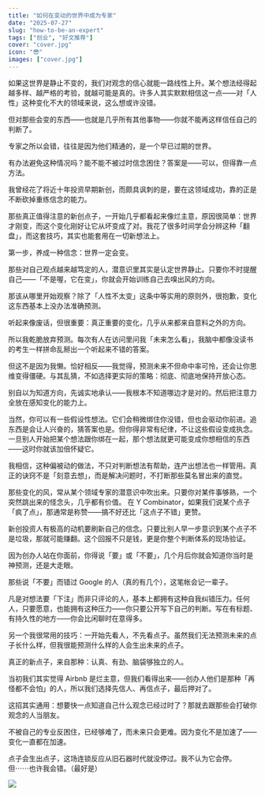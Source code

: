 ```yaml
---
title: "如何在变动的世界中成为专家"
date: "2025-07-27"
slug: "how-to-be-an-expert"
tags: ["创业", "好文推荐"]
cover: "cover.jpg"
icon: "😎"
images: ["cover.jpg"]
---
```

如果这世界是静止不变的，我们对观念的信心就能一路线性上升。某个想法经得起越多样、越严格的考验，就越可能是真的。许多人其实默默相信这一点——对「人性」这种变化不大的领域来说，这么想或许没错。



但对那些会变的东西——也就是几乎所有其他事物——你就不能再这样信任自己的判断了。



专家之所以会错，往往是因为他们精通的，是一个早已过期的世界。



有办法避免这种情况吗？能不能不被过时信念困住？答案是——可以，但得靠一点方法。



我曾经花了将近十年投资早期新创，而颇具讽刺的是，要在这领域成功，靠的正是不断砍掉重练信念的能力。



那些真正值得注意的新创点子，一开始几乎都看起来像烂主意，原因很简单：世界才刚变，而这个变化刚好让它从坏变成了对。我花了很多时间学会分辨这种「翻盘」，而这套技巧，其实也能套用在一切新想法上。



第一步，养成一种信念：世界一定会变。



那些对自己观点越来越笃定的人，潜意识里其实是认定世界静止。只要你不时提醒自己——「不是喔，它在变」，你就会开始训练自己去嗅出风的方向。



那该从哪里开始观察？除了「人性不太变」这条中等实用的原则外，很抱歉，变化这东西基本上没办法准确预测。



听起来像废话，但很重要：真正重要的变化，几乎从来都来自意料之外的方向。



所以我乾脆放弃预测。每次有人在访问里问我「未来怎么看」，我脑中都像没读书的考生一样拼命乱掰出一个听起来不错的答案。



但这不是因为我懒。恰好相反——我觉得，预测未来不但命中率可怜，还会让你思维变得僵硬。与其乱猜，不如选择更实际的策略：彻底、彻底地保持开放心态。



别自以为知道方向，先诚实地承认——我根本不知道哪边才是对的。然后把注意力全放在感知变化的能力上。



当然，你可以有一些假设性想法。它们会稍微绑住你没错，但也会驱动你前进。追东西是会让人兴奋的，猜答案也是。但你得非常有纪律，不让这些假设变成执念。
一旦别人开始把某个想法跟你绑在一起，那个想法就更可能变成你想相信的东西——这时你就该加倍怀疑它。



我相信，这种偏被动的做法，不只对判断想法有帮助，连产出想法也一样管用。真正的诀窍不是「刻意去想」，而是解决问题时，不打断那些莫名冒出来的直觉。



那些变化的风，常从某个领域专家的潜意识中吹出来。只要你对某件事够熟，一个突然跳出来的怪念头，几乎都有价值。
在 Y Combinator，如果我们说某个点子「疯了点」，那通常是称赞——搞不好还比「这点子不错」更赞。



新创投资人有极高的动机要刷新自己的信念。只要比别人早一步意识到某个点子不是垃圾，那就可能赚翻。这个回报不只是钱，更是你整个判断体系的现场验证。



因为创办人站在你面前，你得说「要」或「不要」，几个月后你就会知道你当时是神预测，还是大走眼。



那些说「不要」而错过 Google 的人（真的有几个），这笔帐会记一辈子。



凡是对想法要「下注」而非只评论的人，基本上都拥有这种自我纠错压力。任何人，只要愿意，也能拥有这种压力——你只要公开写下自己的判断。写在有标题、有持久性的地方——你会比闲聊时在意得多。



另一个我很常用的技巧：一开始先看人，不先看点子。虽然我们无法预测未来的点子长什么样，但我很能预测什么样的人会生出未来的点子。



真正的新点子，来自那种：认真、有劲、脑袋够独立的人。



当初我们其实觉得 Airbnb 是烂主意，但我们看得出来——创办人他们是那种「再怪都不会怕」的人，所以我们选择先信人、再信点子，最后押对了。



这招其实通用：想要快一点知道自己什么观念已经过时了？那就去跟那些会打破你观念的人当朋友。



不被自己的专业反困住，已经够难了，而未来只会更难。因为变化不是加速了——变化一直都在加速。



点子会生出点子，这场连锁反应从旧石器时代就没停过。我不认为它会停。
但⋯⋯也许我会错。（最好是）




![](https://prod-files-secure.s3.us-west-2.amazonaws.com/112d0858-5090-4d34-a606-b75eb8d65fd2/46476355-9cf3-4e99-9b7a-3531bc426380/1000202064.png?X-Amz-Algorithm=AWS4-HMAC-SHA256&X-Amz-Content-Sha256=UNSIGNED-PAYLOAD&X-Amz-Credential=ASIAZI2LB466ZI7CIPJ2%2F20251007%2Fus-west-2%2Fs3%2Faws4_request&X-Amz-Date=20251007T214310Z&X-Amz-Expires=3600&X-Amz-Security-Token=IQoJb3JpZ2luX2VjEBYaCXVzLXdlc3QtMiJIMEYCIQChXobnbLq%2BIq%2BtEgxYZOgfzVESPy88Ab2It50PZE4tkAIhAOd8R9zPdQ1C42wnwNnl767I7LMIra88%2F%2FLmM3bPB7XRKogECK7%2F%2F%2F%2F%2F%2F%2F%2F%2F%2FwEQABoMNjM3NDIzMTgzODA1IgwfTfaj%2F5akFv%2B2mwAq3APmLdYIQKhbn3DSCRGsJVwvSkSRGGFW5v9NJgWTcmHiVDrIeVu6Bt86zyr8OrrZKTFgglXN%2BEqPnn5hf51gupjyUOeZsCSAiVDtxD%2FFfTkdyie7Ku%2FeCY2uoNqsXPiL0XtTkE5%2FzEODFjAPg7MHtOSETTLSG%2B33IKnmFjsebg0%2BnyQDwq%2FRRuGTes6g0m%2FjpIW6yj6T%2Fp1MwQpnTuUW60vwnmK1v1M%2FQiXtVlDmKSBS8mSMuXB3AbaMbtGwzQaOmn36PGAKA28JThT0Nlpp6s3pyb6vF984iqfAHxg%2BaR59YOhLMHyfuztFWPVF6exkRvDi5yevIPLVLQpwQiWAAsFuLJcoH02YCPrHb6Zm%2Byr2nME6VK6%2FjMjnrG7uLfE7moieq6QrhLzgI6WcNt6HhB%2FbVoiFB9WlT37iB3iEQnpqfwQTPhZtMXia%2FCJBDFicm0VQHvSF3Yq%2FdfeWycPgfyewA5%2FoNcbvpqtCbnHf4t%2F%2BusuoZQhbPqTXZKKon3MP3q1nNE1AHHiMvonYeAt3aBUvHV4P4Q71yRRJh39pmQVkqVXZNLe3IA%2BastwUBFYVCXvvRycHex%2BqJUPXLI2o7jOXhH1ZCB8IwxFrKUWSZqsYag3QK30J41e8D%2BztpjCmjpbHBjqkAeWoX0%2FPpVnFg9Ix0OXEklf2kbSL5Hva6zTAjnhXLX5vJrgMezcDeAjG%2BPhdOfFk6dbRmEygm7RDeg59wsKmpNIEgbT59IM1kO0X34vPGTepUdITgTMn%2Bv7EETIFFMbEapTUYXz2zAiCcfmMMDIfFgx8zBZbdFGMWkcGeyRoJFWqZOiQ97%2B46JCDFKeEaeWh8ZlPcLD%2Fs%2BTHfqCErCsR1IEmDQC1&X-Amz-Signature=93598df622a8ffcb40c2e070ef0eedb361a5c10c6d6b4e4e9bf13da25f3946c0&X-Amz-SignedHeaders=host&x-amz-checksum-mode=ENABLED&x-id=GetObject)

